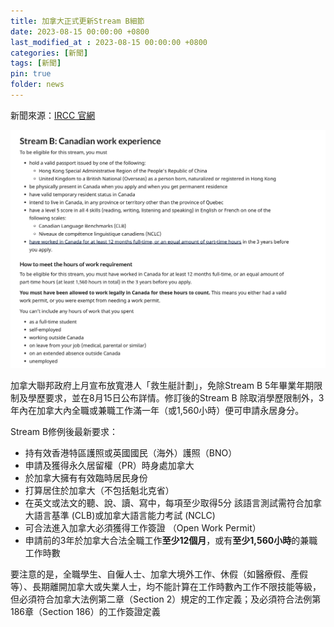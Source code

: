```yaml
---
title: 加拿大正式更新Stream B細節
date: 2023-08-15 00:00:00 +0800
last_modified_at : 2023-08-15 00:00:00 +0800
categories: [新聞]
tags: [新聞]
pin: true
folder: news
---
```


新聞來源：[IRCC 官網](https://www.canada.ca/en/immigration-refugees-citizenship/services/immigrate-canada/hong-kong-residents-permanent-residence/eligibility.html)

![IRCC](/public/images/2023-08-15-news-stream-b/1.png)

加拿大聯邦政府上月宣布放寬港人「救生艇計劃」，免除Stream B 5年畢業年期限制及學歷要求，並在8月15日公布詳情。修訂後的Stream B 除取消學歷限制外，3年內在加拿大內全職或兼職工作滿一年（或1,560小時）便可申請永居身分。

Stream B修例後最新要求：

- 持有效香港特區護照或英國國民（海外）護照（BNO）
- 申請及獲得永久居留權（PR）時身處加拿大
- 於加拿大擁有有效臨時居民身份
- 打算居住於加拿大（不包括魁北克省）
- 在英文或法文的聽、說、讀、寫中，每項至少取得5分 該語言測試需符合加拿大語言基準 (CLB)或加拿大語言能力考試 (NCLC)
- 可合法進入加拿大必須獲得工作簽證 （Open Work Permit）
- 申請前的3年於加拿大合法全職工作**至少12個月**，或有**至少1,560小時**的兼職工作時數

要注意的是，全職學生、自僱人士、加拿大境外工作、休假（如醫療假、產假等）、長期離開加拿大或失業人士，均不能計算在工作時數內工作不限技能等級，但必須符合加拿大法例第二章（Section 2）規定的工作定義；及必須符合法例第186章（Section 186）的工作簽證定義

